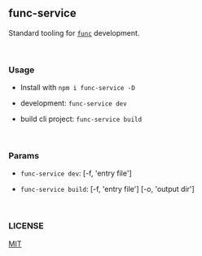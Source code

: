 ## func-service

Standard tooling for [`func`](https://github.com/unix/func) development.

<br/>

### Usage

- Install with `npm i func-service -D`

- development: `func-service dev`

- build cli project: `func-service build`

<br/>

### Params

- `func-service dev`: [-f, 'entry file']

- `func-service build`: [-f, 'entry file'] [-o, 'output dir']

<br/>

### LICENSE

[MIT](./LICENSE)
